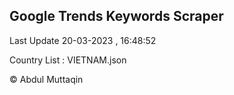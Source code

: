

## Google Trends Keywords Scraper 
 
Last Update 20-03-2023 , 16:48:52

Country List :
VIETNAM.json



© Abdul Muttaqin 
